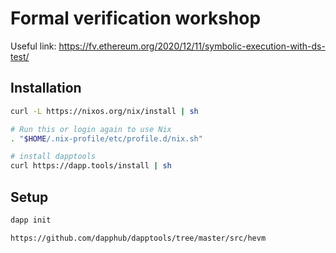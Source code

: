 # Formal verification workshop

Useful link: https://fv.ethereum.org/2020/12/11/symbolic-execution-with-ds-test/

## Installation

```bash
curl -L https://nixos.org/nix/install | sh

# Run this or login again to use Nix
. "$HOME/.nix-profile/etc/profile.d/nix.sh"

# install dapptools
curl https://dapp.tools/install | sh
```

## Setup

```bash
dapp init
```

```bash
https://github.com/dapphub/dapptools/tree/master/src/hevm
```
